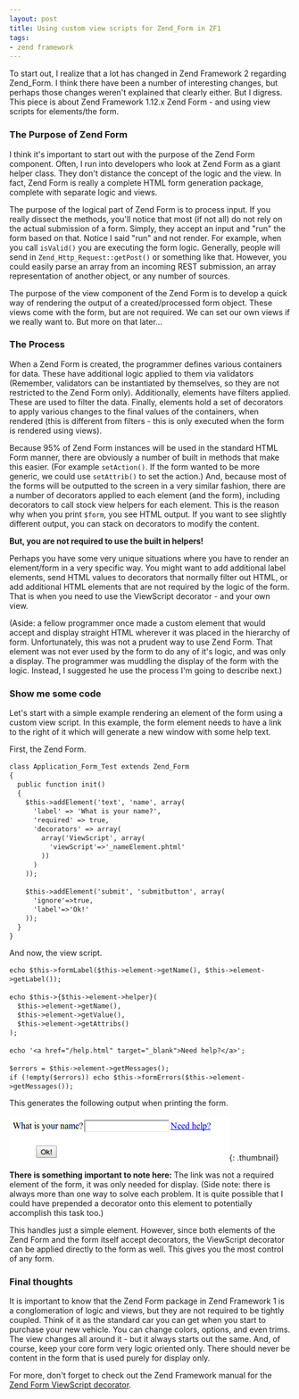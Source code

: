 ```yaml
---
layout: post
title: Using custom view scripts for Zend_Form in ZF1
tags:
- zend framework
---
```

To start out, I realize that a lot has changed in Zend Framework 2 regarding Zend_Form.  I think there have been a number of interesting changes, but perhaps those changes weren't explained that clearly either.  But I digress.  This piece is about Zend Framework 1.12.x Zend Form - and using view scripts for elements/the form.

### The Purpose of Zend Form

I think it's important to start out with the purpose of the Zend Form component.  Often, I run into developers who look at Zend Form as a giant helper class.  They don't distance the concept of the logic and the view.  In fact, Zend Form is really a complete HTML form generation package, complete with separate logic and views.

The purpose of the logical part of Zend Form is to process input.  If you really dissect the methods, you'll notice that most (if not all) do not rely on the actual submission of a form.  Simply, they accept an input and "run" the form based on that.  Notice I said "run" and not render.  For example, when you call `isValid()` you are executing the form logic.  Generally, people will send in `Zend_Http_Request::getPost()` or something like that.  However, you could easily parse an array from an incoming REST submission, an array representation of another object, or any number of sources.  

The purpose of the view component of the Zend Form is to develop a quick way of rendering the output of a created/processed form object.  These views come with the form, but are not required.  We can set our own views if we really want to.  But more on that later...

### The Process

When a Zend Form is created, the programmer defines various containers for data.  These have additional logic applied to them via validators (Remember, validators can be instantiated by themselves, so they are not restricted to the Zend Form only).  Additionally, elements have filters applied.  These are used to filter the data.  Finally, elements hold a set of decorators to apply various changes to the final values of the containers, when rendered (this is different from filters - this is only executed when the form is rendered using views).  

Because 95% of Zend Form instances will be used in the standard HTML Form manner, there are obviously a number of built in methods that make this easier.  (For example `setAction()`.  If the form wanted to be more generic, we could use `setAttrib()` to set the action.)  And, because most of the forms will be outputted to the screen in a very similar fashion, there are a number of decorators applied to each element (and the form), including decorators to call stock view helpers for each element.  This is the reason why when you print `$form`, you see HTML output.  If you want to see slightly different output, you can stack on decorators to modify the content.

**But, you are not required to use the built in helpers!**

Perhaps you have some very unique situations where you have to render an element/form in a very specific way.  You might want to add additional label elements, send HTML values to decorators that normally filter out HTML, or add additional HTML elements that are not required by the logic of the form.  That is when you need to use the ViewScript decorator - and your own view.

(Aside: a fellow programmer once made a custom element that would accept and display straight HTML wherever it was placed in the hierarchy of form.  Unfortunately, this was not a prudent way to use Zend Form.  That element was not ever used by the form to do any of it's logic, and was only a display.  The programmer was muddling the display of the form with the logic.  Instead, I suggested he use the process I'm going to describe next.)

### Show me some code

Let's start with a simple example rendering an element of the form using a custom view script.  In this example, the form element needs to have a link to the right of it which will generate a new window with some help text.

First, the Zend Form.

```php?start_inline=1
class Application_Form_Test extends Zend_Form
{
  public function init()
  {
    $this->addElement('text', 'name', array(
      'label' => 'What is your name?',
      'required' => true,
      'decorators' => array(
        array('ViewScript', array(
          'viewScript'=>'_nameElement.phtml'
        ))
      )
    ));

    $this->addElement('submit', 'submitbutton', array(
      'ignore'=>true,
      'label'=>'Ok!'
    ));
  }
}
```

And now, the view script.

```php?start_inline=1
echo $this->formLabel($this->element->getName(), $this->element->getLabel());

echo $this->{$this->element->helper}(
  $this->element->getName(),
  $this->element->getValue(),
  $this->element->getAttribs()
);

echo '<a href="/help.html" target="_blank">Need help?</a>';

$errors = $this->element->getMessages();
if (!empty($errors)) echo $this->formErrors($this->element->getMessages());
```

This generates the following output when printing the form.

[![](/uploads/2012/Screenshot.png)](/uploads/2012/Screenshot.png){: .thumbnail}

**There is something important to note here:**  The link was not a required element of the form, it was only needed for display.  (Side note: there is always more than one way to solve each problem.  It is quite possible that I could have prepended a decorator onto this element to potentially accomplish this task too.)

This handles just a simple element.  However, since both elements of the Zend Form and the form itself accept decorators, the ViewScript decorator can be applied directly to the form as well.  This gives you the most control of any form.

### Final thoughts

It is important to know that the Zend Form package in Zend Framework 1 is a conglomeration of logic and views, but they are not required to be tightly coupled.  Think of it as the standard car you can get when you start to purchase your new vehicle.  You can change colors, options, and even trims.  The view changes all around it - but it always starts out the same.  And, of course, keep your core form very logic oriented only.  There should never be content in the form that is used purely for display only.

For more, don't forget to check out the Zend Framework manual for the [Zend Form ViewScript decorator](http://framework.zend.com/manual/1.12/en/zend.form.standardDecorators.html#zend.form.standardDecorators.viewScript).
